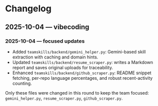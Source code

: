 # Changelog

## 2025-10-04 — vibecoding
### 2025-10-04 — focused updates
- Added `teamskills/backend/gemini_helper.py`: Gemini-based skill extraction with caching and domain hints.
- Updated `teamskills/backend/resume_scraper.py`: writes a Markdown report and saves original uploads for traceability.
- Enhanced `teamskills/backend/github_scraper.py`: README snippet fetching, per-repo language percentages, and robust recent-activity counting.

Only these files were changed in this round to keep the team focused: `gemini_helper.py`, `resume_scraper.py`, `github_scraper.py`.
